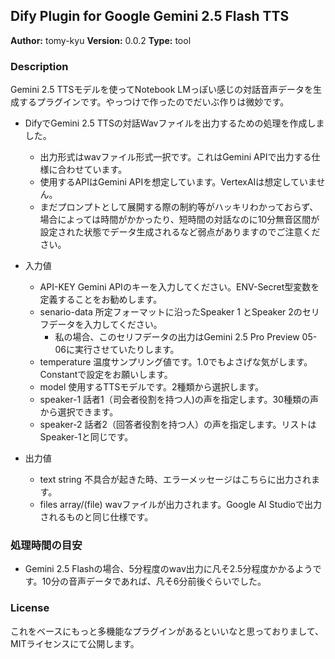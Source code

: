 ## Dify Plugin for Google Gemini 2.5 Flash TTS 

**Author:** tomy-kyu
**Version:** 0.0.2
**Type:** tool

### Description

Gemini 2.5 TTSモデルを使ってNotebook LMっぽい感じの対話音声データを生成するプラグインです。やっつけで作ったのでだいぶ作りは微妙です。

* DifyでGemini 2.5 TTSの対話Wavファイルを出力するための処理を作成しました。
  * 出力形式はwavファイル形式一択です。これはGemini APIで出力する仕様に合わせています。
  * 使用するAPIはGemini APIを想定しています。VertexAIは想定していません。
  * まだプロンプトとして展開する際の制約等がハッキリわかっておらず、場合によっては時間がかかったり、短時間の対話なのに10分無音区間が設定された状態でデータ生成されるなど弱点がありますのでご注意ください。
 
* 入力値
  * API-KEY Gemini APIのキーを入力してください。ENV-Secret型変数を定義することをお勧めします。
  * senario-data 所定フォーマットに沿ったSpeaker 1 とSpeaker 2のセリフデータを入力してください。
    * 私の場合、このセリフデータの出力はGemini 2.5 Pro Preview 05-06に実行させていたりします。
  * temperature 温度サンプリング値です。1.0でもよさげな気がします。Constantで設定をお願いします。
  * model 使用するTTSモデルです。2種類から選択します。
  * speaker-1 話者1（司会者役割を持つ人)の声を指定します。30種類の声から選択できます。
  * speaker-2 話者2（回答者役割を持つ人）の声を指定します。リストはSpeaker-1と同じです。

* 出力値
  * text string 不具合が起きた時、エラーメッセージはこちらに出力されます。
  * files array/(file) wavファイルが出力されます。Google AI Studioで出力されるものと同じ仕様です。

### 処理時間の目安

* Gemini 2.5 Flashの場合、5分程度のwav出力に凡そ2.5分程度かかるようです。10分の音声データであれば、凡そ6分前後ぐらいでした。

### License

これをベースにもっと多機能なプラグインがあるといいなと思っておりまして、MITライセンスにて公開します。

